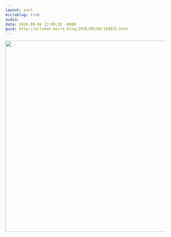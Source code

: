 ```yaml
---
layout: post
microblog: true
audio: 
date: 2016-09-04 13:09:31 -0600
guid: http://aclaman.micro.blog/2016/09/04/190931.html
---
```



<img src="http://micro.alexclaman.com/uploads/2018/2b286599b7.jpg" width="600" height="600" />
